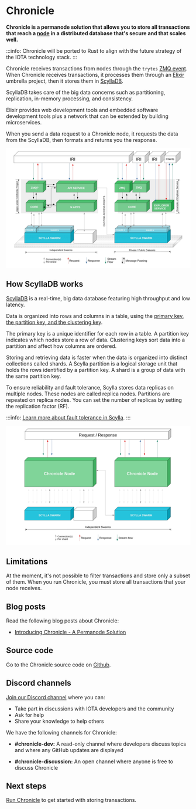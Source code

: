 # Chronicle

**Chronicle is a permanode solution that allows you to store all transactions that reach a [node](root://iri/1.0/overview.md) in a distributed database that's secure and that scales well.**

:::info:
Chronicle will be ported to Rust to align with the future strategy of the IOTA technology stack.
:::

Chronicle receives transactions from nodes through the `trytes` [ZMQ event](root://hornet/1.1/references/events.md). When Chronicle receives transactions, it processes them through an [Elixir](https://elixir-lang.org/) umbrella project, then it stores them in [ScyllaDB](https://www.scylladb.com/).

ScyllaDB takes care of the big data concerns such as partitioning, replication, in-memory processing, and consistency.

Elixir provides web development tools and embedded software development tools plus a network that can be extended by building microservices.

When you send a data request to a Chronicle node, it requests the data from the ScyllaDB, then formats and returns you the response.

![Chronicle architecture](../images/architecture.png)

## How ScyllaDB works

[ScyllaDB](https://docs.scylladb.com/using-scylla/) is a real-time, big data database featuring high throughput and low latency.

Data is organized into rows and columns in a table, using the [primary key, the partition key, and the clustering key](http://sudotutorials.com/how-to-guides/cassandra/cassandra-primary-key-cluster-key-partition-key.html).

The primary key is a unique identifier for each row in a table. A partition key indicates which nodes store a row of data. Clustering keys sort data into a partition and affect how columns are ordered.

Storing and retrieving data is faster when the data is organized into distinct collections called shards. A Scylla partition is a logical storage unit that holds the rows identified by a partition key. A shard is a group of data with the same partition key. 

To ensure reliability and fault tolerance, Scylla stores data replicas on multiple nodes. These nodes are called replica nodes. Partitions are repeated on replica nodes. You can set the number of replicas by setting the replication factor (RF).

:::info:
[Learn more about fault tolerance in Scylla](https://docs.scylladb.com/architecture/architecture-fault-tolerance/).
:::

![Data flow in Chronicle](../images/dataflow.png)

## Limitations

At the moment, it's not possible to filter transactions and store only a subset of them. When you run Chronicle, you must store all transactions that your node receives.

## Blog posts

Read the following blog posts about Chronicle:

- [Introducing Chronicle - A Permanode Solution](https://blog.iota.org/introducing-chronicle-a-permanode-solution-8e506a2e0813)

## Source code

Go to the Chronicle source code on [Github](https://github.com/iotaledger/chronicle).

## Discord channels

[Join our Discord channel](https://discord.iota.org) where you can:

- Take part in discussions with IOTA developers and the community
- Ask for help
- Share your knowledge to help others

We have the following channels for Chronicle:

- **#chronicle-dev:** A read-only channel where developers discuss topics and where any GitHub updates are displayed

- **#chronicle-discussion:** An open channel where anyone is free to discuss Chronicle

## Next steps

[Run Chronicle](../how-to-guides/get-started.md) to get started with storing transactions.
